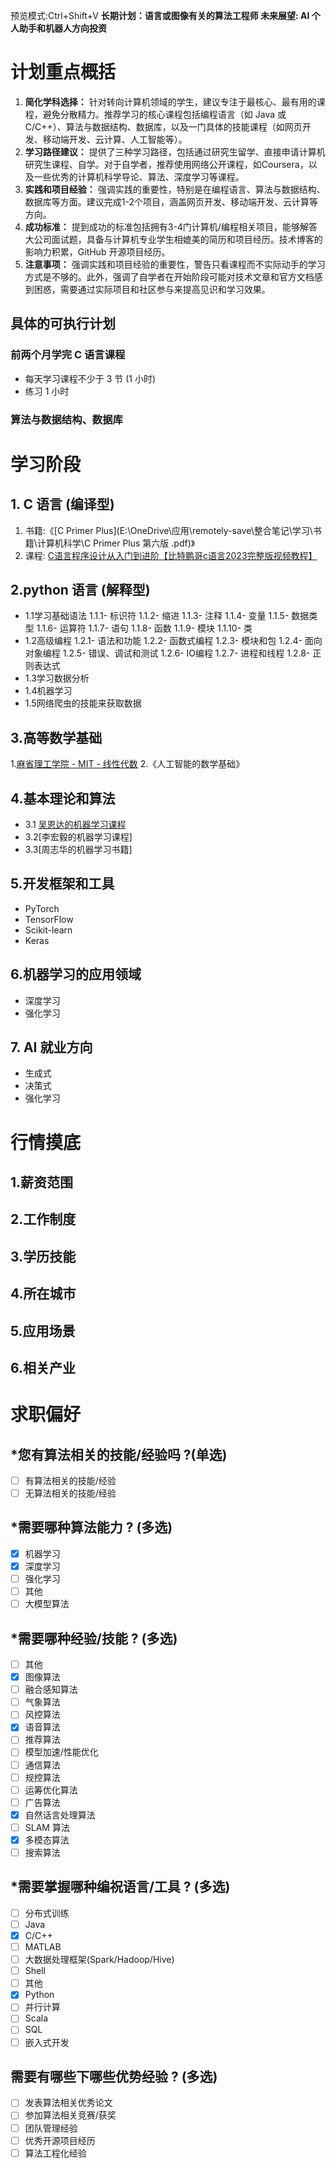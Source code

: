 预览模式:Ctrl+Shift+V
**长期计划：语言或图像有关的算法工程师
未来展望: AI 个人助手和机器人方向投资**
# 计划重点概括
1. **简化学科选择：** 针对转向计算机领域的学生，建议专注于最核心、最有用的课程，避免分散精力。推荐学习的核心课程包括编程语言（如 Java 或 C/C++）、算法与数据结构、数据库，以及一门具体的技能课程（如网页开发、移动端开发、云计算、人工智能等）。
2. **学习路径建议：** 提供了三种学习路径，包括通过研究生留学、直接申请计算机研究生课程、自学。对于自学者，推荐使用网络公开课程，如Coursera，以及一些优秀的计算机科学导论、算法、深度学习等课程。
3. **实践和项目经验：** 强调实践的重要性，特别是在编程语言、算法与数据结构、数据库等方面。建议完成1-2个项目，涵盖网页开发、移动端开发、云计算等方向。
4. **成功标准：** 提到成功的标准包括拥有3-4门计算机/编程相关项目，能够解答大公司面试题，具备与计算机专业学生相媲美的简历和项目经历。技术博客的影响力积累，GitHub 开源项目经历。
5. **注意事项：** 强调实践和项目经验的重要性，警告只看课程而不实际动手的学习方式是不够的。此外，强调了自学者在开始阶段可能对技术文章和官方文档感到困惑，需要通过实际项目和社区参与来提高见识和学习效果。
## 具体的可执行计划
### 前两个月学完 C 语言课程
- 每天学习课程不少于 3 节 (1 小时)
- 练习 1 小时
### 算法与数据结构、数据库

# 学习阶段
## 1. C 语言 (编译型)
1. 书籍:《[C Primer Plus](E:\OneDrive\应用\remotely-save\整合笔记\学习\书籍\计算机科学\C Primer Plus 第六版 .pdf)》
2. 课程: [C语言程序设计从入门到进阶【比特鹏哥c语言2023完整版视频教程】](https://www.bilibili.com/video/BV1Vm4y1r7jY/?spm_id_from=333.880.my_history.page.click&vd_source=1e1114ad6996d5f913c2dc62bffbfc4b)

## 2.python 语言 (解释型)
- 1.1学习基础语法
	1.1.1- 标识符
	1.1.2- 缩进
	1.1.3- 注释
	1.1.4- 变量
	1.1.5- 数据类型
	1.1.6- 运算符
	1.1.7- 语句
	1.1.8- 函数
	1.1.9- 模块
	1.1.10- 类
- 1.2高级编程
	1.2.1- 语法和功能
	1.2.2- 函数式编程
	1.2.3- 模块和包
	1.2.4- 面向对象编程
	1.2.5- 错误、调试和测试
	1.2.6- IO编程
	1.2.7- 进程和线程
	1.2.8- 正则表达式
- 1.3学习数据分析
- 1.4机器学习
- 1.5网络爬虫的技能来获取数据

## 3.高等数学基础
1.[麻省理工学院 - MIT - 线性代数](https://www.bilibili.com/video/BV16Z4y1U7oU/?p=6&vd_source=1e1114ad6996d5f913c2dc62bffbfc4b)
2.《人工智能的数学基础》

## 4.基本理论和算法
- 3.1 [吴恩达的机器学习课程](https://www.bilibili.com/video/BV1Pa411X76s?p=21&vd_source=1e1114ad6996d5f913c2dc62bffbfc4b)
- 3.2[李宏毅的机器学习课程]
- 3.3[周志华的机器学习书籍]

## 5.开发框架和工具
- PyTorch
- TensorFlow
- Scikit-learn
- Keras

## 6.机器学习的应用领域
- 深度学习
- 强化学习

## 7. AI 就业方向
- 生成式
- 决策式
- 强化学习

# 行情摸底
## 1.薪资范围
## 2.工作制度

## 3.学历技能

## 4.所在城市

## 5.应用场景
## 6.相关产业

# 求职偏好
## \*您有算法相关的技能/经验吗 ?(单选)
- [ ] 有算法相关的技能/经验
- [ ] 无算法相关的技能/经验
## \*需要哪种算法能力 ? (多选)
- [x] 机器学习
- [x] 深度学习
- [ ] 强化学习
- [ ] 其他
- [ ] 大模型算法
## \*需要哪种经验/技能 ? (多选)
- [ ] 其他
- [x] 图像算法
- [ ] 融合感知算法
- [ ] 气象算法
- [ ] 风控算法
- [x] 语音算法
- [ ] 推荐算法
- [ ] 模型加速/性能优化
- [ ] 通信算法
- [ ] 规控算法
- [ ] 运筹优化算法
- [ ] 广告算法
- [x] 自然话言处理算法
- [ ] SLAM 算法
- [x] 多模态算法
- [ ] 搜索算法
## \*需要掌握哪种编祝语言/工具 ? (多选)
- [ ] 分布式训练
- [ ] Java
- [x] C/C++
- [ ] MATLAB
- [ ] 大数据处理框架(Spark/Hadoop/Hive)
- [ ] Shell
- [ ] 其他
- [x] Python
- [ ] 并行计算
- [ ] Scala
- [ ] SQL
- [ ] 嵌入式开发
## 需要有哪些下哪些优势经验 ? (多选)
- [ ] 发表算法相关优秀论文
- [ ] 参加算法相关竞赛/获奖
- [ ] 团队管理经验
- [ ] 优秀开源项目经历
- [ ] 算法工程化经验